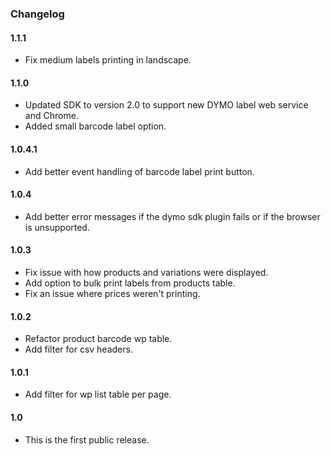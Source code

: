 ### Changelog

#### 1.1.1
* Fix medium labels printing in landscape.

#### 1.1.0
* Updated SDK to version 2.0 to support new DYMO label web service and Chrome.
* Added small barcode label option.

#### 1.0.4.1
* Add better event handling of barcode label print button.

#### 1.0.4
* Add better error messages if the dymo sdk plugin fails or if the browser is unsupported.

#### 1.0.3
* Fix issue with how products and variations were displayed.
* Add option to bulk print labels from products table.
* Fix an issue where prices weren't printing.

#### 1.0.2
* Refactor product barcode wp table.
* Add filter for csv headers.

#### 1.0.1
* Add filter for wp list table per page.

#### 1.0
* This is the first public release.
